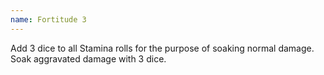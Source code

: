 ```yaml
---
name: Fortitude 3
---
```


Add 3 dice to all Stamina rolls for the purpose of soaking normal damage. Soak aggravated damage with 3 dice.